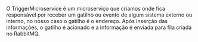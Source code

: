 O TriggerMicroservice é um microserviço que criamos onde fica responsável por receber um gatilho ou evento de algum sistema externo ou interno, 
no nosso caso o gatilho é o endereço. Após inserção das informações, o gatilho é acionado e a informação é enviada para fila criada no RabbitMQ.
